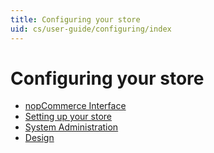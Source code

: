 ```yaml
---
title: Configuring your store
uid: cs/user-guide/configuring/index
---
```


# Configuring your store

* [nopCommerce Interface](xref:cs/user-guide/configuring/nopcommerce-interface)
* [Setting up your store](xref:cs/user-guide/configuring/setting-up/index)
* [System Administration](xref:cs/user-guide/configuring/system/index)
* [Design](xref:cs/user-guide/configuring/design/index)
